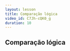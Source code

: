 ```yaml
---
layout: lesson
title: Comparação lógica
video_id: C7Jh-cQK0_g
duration: 10
---
```


## Comparação lógica
